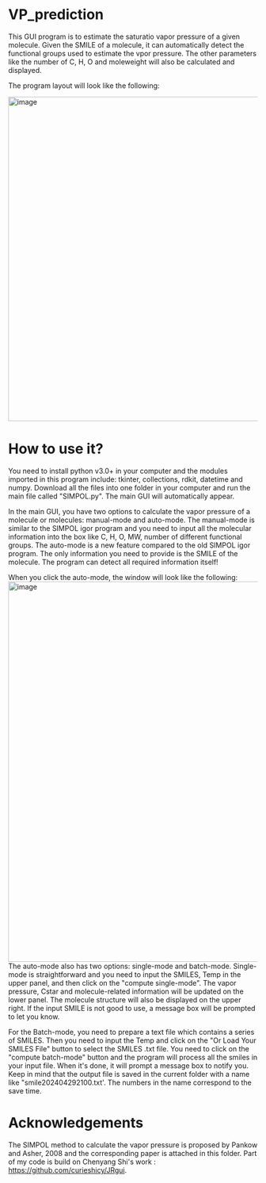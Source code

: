 # VP_prediction

This GUI program is to estimate the saturatio vapor pressure of a given molecule. Given the SMILE of a molecule, it can automatically detect the functional groups used to estimate the vpor pressure. The other parameters like the number of C, H, O and moleweight will also be calculated and displayed.

The program layout will look like the following:

<img width="655" alt="image" src="https://github.com/cyshen93/-VP_prediction/assets/129934466/80182a13-64d9-437a-84f1-3cd2ef2a1d2d">

# How to use it?

You need to install python v3.0+ in your computer and the modules imported in this program include: tkinter, collections, rdkit, datetime and numpy. Download all the files into one folder in your computer and run the main file called "SIMPOL.py". The main GUI will automatically appear.

In the main GUI, you have two options to calculate the vapor pressure of a molecule or molecules: manual-mode and auto-mode. The manual-mode is similar to the SIMPOL igor program and you need to input all the molecular information into the box like C, H, O, MW, number of different functional groups. The auto-mode is a new feature compared to the old SIMPOL igor program. The only information you need to provide is the SMILE of the molecule. The program can detect all required information itself!

When you click the auto-mode, the window will look like the following:
<img width="768" alt="image" src="https://github.com/cyshen93/-VP_prediction/assets/129934466/7e0f4a00-98f2-40d5-970a-d4af15d6e806">
The auto-mode also has two options: single-mode and batch-mode. Single-mode is straightforward and you need to input the SMILES, Temp in the upper panel, and then click on the "compute single-mode". The vapor pressure, Cstar and molecule-related information will be updated on the lower panel. The molecule structure will also be displayed on the upper right. If the input SMILE is not good to use, a message box will be prompted to let you know.

For the Batch-mode, you need to prepare a text file which contains a series of SMILES. Then you need to input the Temp and click on the "Or Load Your SMILES File" button to select the SMILES .txt file. You need to click on the "compute batch-mode" button and the program will process all the smiles in your input file. When it's done, it will prompt a message box to notify you. Keep in mind that the output file is saved in the current folder with a name like "smile202404292100.txt'. The numbers in the name correspond to the save time. 

# Acknowledgements

The SIMPOL method to calculate the vapor pressure is proposed by Pankow and Asher, 2008 and the corresponding paper is attached in this folder. Part of my code is build on Chenyang Shi's work : https://github.com/curieshicy/JRgui.


